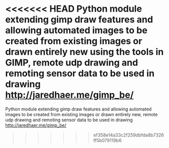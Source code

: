 <<<<<<< HEAD
Python module extending gimp draw features and allowing automated images to be created from existing images or drawn entirely new using the tools in GIMP, remote udp drawing and remoting sensor data to be used in drawing http://jaredhaer.me/gimp_be/
=======
Python module extending gimp draw features and allowing automated images to be created from existing images or drawn entirely new, remote udp drawing and remoting sensor data to be used in drawing http://jaredhaer.me/gimp_be/
>>>>>>> ef358e14a33c2f259dbfda8b7326ff5b079119b6
